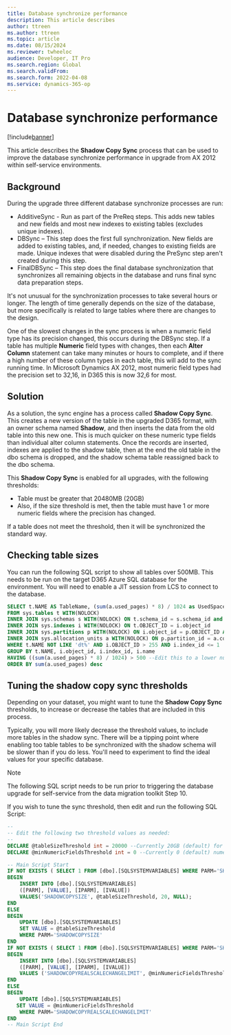 ```yaml
---
title: Database synchronize performance 
description: This article describes 
author: ttreen
ms.author: ttreen
ms.topic: article
ms.date: 08/15/2024
ms.reviewer: twheeloc
audience: Developer, IT Pro
ms.search.region: Global
ms.search.validFrom: 
ms.search.form: 2022-04-08
ms.service: dynamics-365-op
---
```


# Database synchronize performance 

[!include[banner](../includes/banner.md)]

This article describes the **Shadow Copy Sync** process that can be used to improve the database synchronize performance in upgrade from AX 2012 within self-service environments.

## Background

During the upgrade three different database synchronize processes are run:

- AdditiveSync - Run as part of the PreReq steps. This adds new tables and new fields and most new indexes to existing tables (excludes unique indexes). 
- DBSync – This step does the first full synchronization. New fields are added to existing tables, and, if needed, changes to existing fields are made. Unique indexes that were disabled during the PreSync step aren't created during this step.
- FinalDBSync – This step does the final database synchronization that synchronizes all remaining objects in the database and runs final sync data preparation steps.

It's not unusual for the synchronization processes to take several hours or longer. The length of time generally depends on the size of the database, but more specifically is related to large tables where there are changes to the design. 

One of the slowest changes in the sync process is when a numeric field type has its precision changed, this occurs during the DBSync step. If a table has multiple **Numeric** field types with changes, then each **Alter Column** statement can take many minutes or hours to complete, and if there a high number of these column types in each table, this will add to the sync running time. In Microsoft Dynamics AX 2012, most numeric field types had the precision set to 32,16, in D365 this is now 32,6 for most.

## Solution

As a solution, the sync engine has a process called **Shadow Copy Sync**. This creates a new version of the table in the upgraded D365 format, with an owner schema named **Shadow**, and then inserts the data from the old table into this new one. This is much quicker on these numeric type fields than individual alter column statements. Once the records are inserted, indexes are applied to the shadow table, then at the end the old table in the dbo schema is dropped, and the shadow schema table reassigned back to the dbo schema. 

This **Shadow Copy Sync** is enabled for all upgrades, with the following thresholds:
 - Table must be greater that 20480MB (20GB)
 - Also, if the size threshold is met, then the table must have 1 or more numeric fields where the precision has changed.

If a table does not meet the threshold, then it will be synchronized the standard way.

## Checking table sizes

You can run the following SQL script to show all tables over 500MB. This needs to be run on the target D365 Azure SQL database for the environment. You will need to enable a JIT session from LCS to connect to the database.

```SQL
SELECT t.NAME AS TableName, (sum(a.used_pages) * 8) / 1024 as UsedSpaceMB
FROM sys.tables t WITH(NOLOCK)
INNER JOIN sys.schemas s WITH(NOLOCK) ON t.schema_id = s.schema_id and s.name = 'dbo'
INNER JOIN sys.indexes i WITH(NOLOCK) ON t.OBJECT_ID = i.object_id
INNER JOIN sys.partitions p WITH(NOLOCK) ON i.object_id = p.OBJECT_ID AND i.index_id = p.index_id
INNER JOIN sys.allocation_units a WITH(NOLOCK) ON p.partition_id = a.container_id
WHERE t.NAME NOT LIKE 'dt%' AND i.OBJECT_ID > 255 AND i.index_id <= 1
GROUP BY t.NAME, i.object_id, i.index_id, i.name
HAVING ((sum(a.used_pages) * 8) / 1024) > 500 --Edit this to a lower number if needed
ORDER BY sum(a.used_pages) desc
```

## Tuning the shadow copy sync thresholds

Depending on your dataset, you might want to tune the **Shadow Copy Sync** thresholds, to increase or decrease the tables that are included in this process. 

Typically, you will more likely decrease the threshold values, to include more tables in the shadow sync. There will be a tipping point where enabling too table tables to be synchronized with the shadow schema will be slower than if you do less. You'll need to experiment to find the ideal values for your specific database. 

> [!NOTE]
> The following SQL script needs to be run prior to triggering the database upgrade for self-service from the data migration toolkit Step 10.

If you wish to tune the sync threshold, then edit and run the following SQL Script:

```SQL
--
-- Edit the following two threshold values as needed:
--
DECLARE @tableSizeThreshold int = 20000 --Currently 20GB (default) for min table size
DECLARE @minNumericFieldsThreshold int = 0 --Currently 0 (default) numeric column change

-- Main Script Start
IF NOT EXISTS ( SELECT 1 FROM [dbo].[SQLSYSTEMVARIABLES] WHERE PARM='SHADOWCOPYSIZE' )
BEGIN
    INSERT INTO [dbo].[SQLSYSTEMVARIABLES] 
    ([PARM], [VALUE], [IPARM], [IVALUE])
    VALUES('SHADOWCOPYSIZE', @tableSizeThreshold, 20, NULL);
END
ELSE
BEGIN
    UPDATE [dbo].[SQLSYSTEMVARIABLES] 
    SET VALUE = @tableSizeThreshold
    WHERE PARM='SHADOWCOPYSIZE'
END
IF NOT EXISTS ( SELECT 1 FROM [dbo].[SQLSYSTEMVARIABLES] WHERE PARM='SHADOWCOPYREALSCALECHANGELIMIT' )
BEGIN
    INSERT INTO [dbo].[SQLSYSTEMVARIABLES]
    ([PARM], [VALUE], [IPARM], [IVALUE])
    VALUES ('SHADOWCOPYREALSCALECHANGELIMIT', @minNumericFieldsThreshold, 20, NULL);
END
ELSE
BEGIN
    UPDATE [dbo].[SQLSYSTEMVARIABLES]
   SET VALUE = @minNumericFieldsThreshold
    WHERE PARM='SHADOWCOPYREALSCALECHANGELIMIT'
END
-- Main Script End
```
